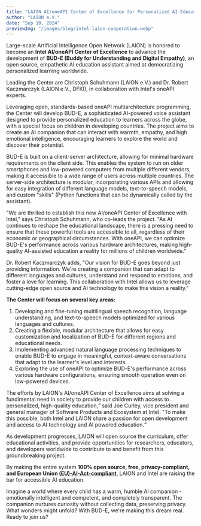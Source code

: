 ```yaml
---
title: "LAION AI/oneAPI Center of Excellence for Personalized AI Education"
author: "LAION e.V."
date: "Sep 10, 2024"
previewImg: "/images/blog/intel-laion-cooperation.webp"
---
```


Large-scale Artificial Intelligence Open Network (LAION) is honored to become an **Intel AI/oneAPI Center of Excellence** to advance the development of **BUD-E (Buddy for Understanding and Digital Empathy)**, an open source, empathetic AI education assistant aimed at democratizing personalized learning worldwide.

Leading the Center are Christoph Schuhmann (LAION e.V.) and Dr. Robert Kaczmarczyk (LAION e.V., DFKI), in collaboration with Intel's oneAPI experts.

Leveraging open, standards-based oneAPI multiarchitecture programming, the Center will develop BUD-E, a sophisticated AI-powered voice assistant designed to provide personalized education to learners across the globe, with a special focus on children in developing countries. The project aims to create an AI companion that can interact with warmth, empathy, and high emotional intelligence, encouraging learners to explore the world and discover their potential.

BUD-E is built on a client-server architecture, allowing for minimal hardware requirements on the client side. This enables the system to run on older smartphones and low-powered computers from multiple different vendors, making it accessible to a wide range of users across multiple countries. The server-side architecture is modular, incorporating various APIs and allowing for easy integration of different language models, text-to-speech models, and custom "skills" (Python functions that can be dynamically called by the assistant).

"We are thrilled to establish this new AI/oneAPI Center of Excellence with Intel," says Christoph Schuhmann, who co-leads the project. "As AI continues to reshape the educational landscape, there is a pressing need to ensure that these powerful tools are accessible to all, regardless of their economic or geographical circumstances. With oneAPI, we can optimize BUD-E's performance across various hardware architectures, making high-quality AI-assisted education a reality for millions of children worldwide."

Dr. Robert Kaczmarczyk adds, "Our vision for BUD-E goes beyond just providing information. We're creating a companion that can adapt to different languages and cultures, understand and respond to emotions, and foster a love for learning. This collaboration with Intel allows us to leverage cutting-edge open source and AI technology to make this vision a reality."

**The Center will focus on several key areas:**

1. Developing and fine-tuning multilingual speech recognition, language understanding, and text-to-speech models optimized for various languages and cultures.
2. Creating a flexible, modular architecture that allows for easy customization and localization of BUD-E for different regions and educational needs.
3. Implementing advanced natural language processing techniques to enable BUD-E to engage in meaningful, context-aware conversations that adapt to the learner's level and interests.
4. Exploring the use of oneAPI to optimize BUD-E's performance across various hardware configurations, ensuring smooth operation even on low-powered devices.

The efforts by LAION's AI/oneAPI Center of Excellence aims at solving a fundimental need in society to provide our children with access to personalized, high-quality education,“ said Joe Curley, vice president and general manager of Software Products and Ecosystem at Intel. "To make this possible, both Intel and LAION share a passion for open development and access to AI technology and AI powered education.“

As development progresses, LAION will open source the curriculum, offer educational activities, and provide opportunities for researchers, educators, and developers worldwide to contribute to and benefit from this groundbreaking project.

By making the entire system **100% open source, free, privacy-compliant, and European Union [(EU)-AI-Act-compliant](https://artificialintelligenceact.eu/)**, LAION and Intel are raising the bar for accessible AI education.

Imagine a world where every child has a warm, humble AI companion - emotionally intelligent and competent, and completely transparent. The companion nurtures curiosity without collecting data, preserving privacy. What wonders might unfold? With BUD-E, we're making this dream real. Ready to join us?

